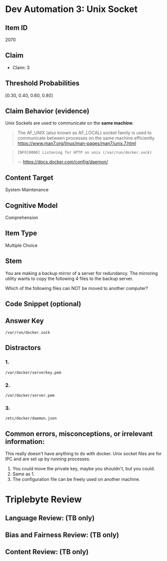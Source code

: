 # Dev Automation 3: Unix Socket


## Item ID
2070

## Claim

- Claim: 3

## Threshold Probabilities

[0.30, 0.40, 0.60, 0.80]

## Claim Behavior (evidence)

Unix Sockets are used to communicate on the **same machine**:

> The AF_UNIX (also known as AF_LOCAL) socket family is used to communicate between processes on the same machine efficiently.
> https://www.man7.org/linux/man-pages/man7/unix.7.html

>     INFO[0000] Listening for HTTP on unix (/var/run/docker.sock)
> -- https://docs.docker.com/config/daemon/

## Content Target

System Maintenance


## Cognitive Model
Comprehension


## Item Type
Multiple Choice


## Stem
You are making a backup mirror of a server for redundancy.
The mirroring utility wants to copy the following 4 files to the backup server.

Which of the following files can NOT be moved to another computer?


## Code Snippet (optional)



## Answer Key
```
/var/run/docker.sock
```


## Distractors
### 1.
```
/var/docker/serverkey.pem
```


### 2.
```
/var/docker/server.pem
```


### 3.
```
/etc/docker/daemon.json
```


## Common errors, misconceptions, or irrelevant information:

This really doesn't have anything to do with docker.  Unix socket files are for IPC and are set up by running processes.

1. You could move the private key, maybe you shouldn't, but you could.
2. Same as 1.
3. The configuration file can be freely used on another machine.


# Triplebyte Review


## Language Review: (TB only)


## Bias and Fairness Review: (TB only)


## Content Review: (TB only)

